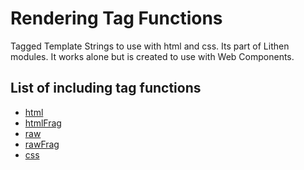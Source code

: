 # Rendering Tag Functions

Tagged Template Strings to use with html and css.
Its part of Lithen modules. It works alone but is created to use with Web Components.

## List of including tag functions
- [html](./docs/html.md)
- [htmlFrag]()
- [raw]()
- [rawFrag]()
- [css]()
